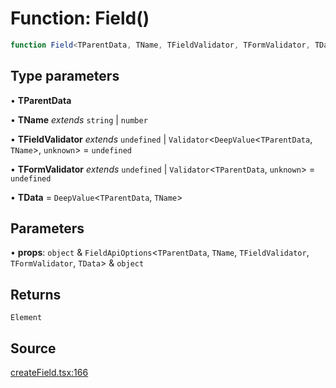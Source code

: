 # Function: Field()

```ts
function Field<TParentData, TName, TFieldValidator, TFormValidator, TData>(props): Element
```

## Type parameters

• **TParentData**

• **TName** *extends* `string` \| `number`

• **TFieldValidator** *extends* `undefined` \| `Validator`\<`DeepValue`\<`TParentData`, `TName`\>, `unknown`\> = `undefined`

• **TFormValidator** *extends* `undefined` \| `Validator`\<`TParentData`, `unknown`\> = `undefined`

• **TData** = `DeepValue`\<`TParentData`, `TName`\>

## Parameters

• **props**: `object` & `FieldApiOptions`\<`TParentData`, `TName`, `TFieldValidator`, `TFormValidator`, `TData`\> & `object`

## Returns

`Element`

## Source

[createField.tsx:166](https://github.com/TanStack/form/blob/5c94fa159313e0b0411d49fbdc3b117336185e63/packages/solid-form/src/createField.tsx#L166)
